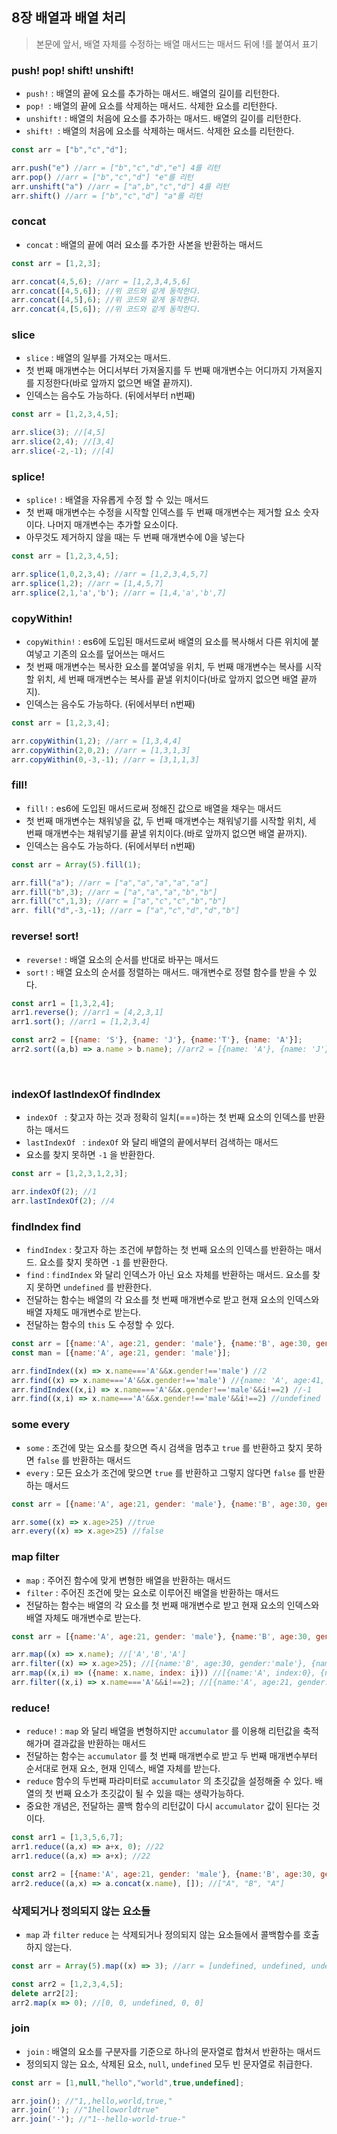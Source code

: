 ## 8장 배열과 배열 처리



> 본문에 앞서, 배열 자체를 수정하는 배열 매서드는 매서드 뒤에 !를 붙여서 표기

### push! pop! shift! unshift!

- `push!` : 배열의 끝에 요소를 추가하는 매서드. 배열의 길이를 리턴한다.
- `pop! `: 배열의 끝에 요소를 삭제하는 매서드. 삭제한 요소를 리턴한다.
- `unshift!` : 배열의 처음에 요소를 추가하는 매서드. 배열의 길이를 리턴한다.
- `shift! `: 배열의 처음에 요소를 삭제하는 매서드. 삭제한 요소를 리턴한다.

```js
const arr = ["b","c","d"];

arr.push("e") //arr = ["b","c","d","e"] 4를 리턴
arr.pop() //arr = ["b","c","d"] "e"를 리턴
arr.unshift("a") //arr = ["a",b","c","d"] 4를 리턴
arr.shift() //arr = ["b","c","d"] "a"를 리턴
```



### concat

- `concat` : 배열의 끝에 여러 요소를 추가한 사본을 반환하는 매서드

```js
const arr = [1,2,3];

arr.concat(4,5,6); //arr = [1,2,3,4,5,6]
arr.concat([4,5,6]); //위 코드와 같게 동작한다.
arr.concat([4,5],6); //위 코드와 같게 동작한다.
arr.concat(4,[5,6]); //위 코드와 같게 동작한다.
```



### slice

- `slice` : 배열의 일부를 가져오는 매서드.
- 첫 번째 매개변수는 어디서부터 가져올지를 두 번째 매개변수는 어디까지 가져올지를 지정한다(바로 앞까지 없으면 배열 끝까지).
- 인덱스는 음수도 가능하다. (뒤에서부터 n번째)

```js
const arr = [1,2,3,4,5];

arr.slice(3); //[4,5]
arr.slice(2,4); //[3,4]
arr.slice(-2,-1); //[4]
```



### splice!

- `splice!` : 배열을 자유롭게 수정 할 수 있는 매서드
- 첫 번째 매개변수는 수정을 시작할 인덱스를 두 번째 매개변수는 제거할 요소 숫자이다. 나머지 매개변수는 추가할 요소이다.
- 아무것도 제거하지 않을 때는 두 번째 매개변수에 0을 넣는다

```js
const arr = [1,2,3,4,5];

arr.splice(1,0,2,3,4); //arr = [1,2,3,4,5,7]
arr.splice(1,2); //arr = [1,4,5,7]
arr.splice(2,1,'a','b'); //arr = [1,4,'a','b',7]
```



### copyWithin!

- `copyWithin!` : es6에 도입된 매서드로써 배열의 요소를 복사해서 다른 위치에 붙여넣고 기존의 요소를 덮어쓰는 매서드
- 첫 번째 매개변수는 복사한 요소를 붙여넣을 위치, 두 번째 매개변수는 복사를 시작할 위치, 세 번째 매개변수는 복사를 끝낼 위치이다(바로 앞까지 없으면 배열 끝까지).
- 인덱스는 음수도 가능하다. (뒤에서부터 n번째)

```js
const arr = [1,2,3,4];

arr.copyWithin(1,2); //arr = [1,3,4,4]
arr.copyWithin(2,0,2); //arr = [1,3,1,3]
arr.copyWithin(0,-3,-1); //arr = [3,1,1,3]
```



### fill!

- `fill!` : es6에 도입된 매서드로써 정해진 값으로 배열을 채우는 매서드
- 첫 번째 매개변수는 채워넣을 값, 두 번째 매개변수는 채워넣기를 시작할 위치, 세 번째 매개변수는 채워넣기를 끝낼 위치이다.(바로 앞까지 없으면 배열 끝까지).
- 인덱스는 음수도 가능하다. (뒤에서부터 n번째)

```js
const arr = Array(5).fill(1);

arr.fill("a"); //arr = ["a","a","a","a","a"]
arr.fill("b",3); //arr = ["a","a","a","b","b"]
arr.fill("c",1,3); //arr = ["a","c","c","b","b"]
arr. fill("d",-3,-1); //arr = ["a","c","d","d","b"]
```



### reverse! sort!

- `reverse!` : 배열 요소의 순서를 반대로 바꾸는 매서드
- `sort!` : 배열 요소의 순서를 정렬하는 매서드. 매개변수로 정렬 함수를 받을 수 있다.

```js
const arr1 = [1,3,2,4];
arr1.reverse(); //arr1 = [4,2,3,1]
arr1.sort(); //arr1 = [1,2,3,4]

const arr2 = [{name: 'S'}, {name: 'J'}, {name:'T'}, {name: 'A'}];
arr2.sort((a,b) => a.name > b.name); //arr2 = [{name: 'A'}, {name: 'J'}, {name:'S'}, {name: 'T'}];
```

​		

### indexOf lastIndexOf findIndex

- `indexOf ` : 찾고자 하는 것과 정확히 일치(===)하는 첫 번째 요소의 인덱스를 반환하는 매서드
- `lastIndexOf ` : `indexOf` 와 달리 배열의 끝에서부터 검색하는 매서드
- 요소를 찾지 못하면 `-1` 을 반환한다.

```js
const arr = [1,2,3,1,2,3];

arr.indexOf(2); //1
arr.lastIndexOf(2); //4
```



### findIndex find

- `findIndex` : 찾고자 하는 조건에 부합하는 첫 번째 요소의 인덱스를 반환하는 매서드. 요소를 찾지 못하면 `-1` 를 반환한다.
- `find` : `findIndex` 와 달리 인덱스가 아닌 요소 자체를 반환하는 매서드. 요소를 찾지 못하면 `undefined` 를 반환한다.
- 전달하는 함수는 배열의 각 요소를 첫 번째 매개변수로 받고 현재 요소의 인덱스와 배열 자체도 매개변수로 받는다.
- 전달하는 함수의 `this` 도 수정할 수 있다.

```js
const arr = [{name:'A', age:21, gender: 'male'}, {name:'B', age:30, gender:'male'}, {name:'A', age:41, gender:'female'}];
const man = [{name:'A', age:21, gender: 'male'}];

arr.findIndex((x) => x.name==='A'&&x.gender!=='male') //2
arr.find((x) => x.name==='A'&&x.gender!=='male') //{name: 'A', age:41, gender:'female'}
arr.findIndex((x,i) => x.name==='A'&&x.gender!=='male'&&i!==2) //-1
arr.find((x,i) => x.name==='A'&&x.gender!=='male'&&i!==2) //undefined
```



### some every

- `some` : 조건에 맞는 요소를 찾으면 즉시 검색을 멈추고 `true` 를 반환하고 찾지 못하면 `false` 를 반환하는 매서드
- `every` : 모든 요소가 조건에 맞으면 `true` 를 반환하고 그렇지 않다면  `false` 를 반환하는 매서드

```js
const arr = [{name:'A', age:21, gender: 'male'}, {name:'B', age:30, gender:'male'}, {name:'A', age:41, gender:'female'}];

arr.some((x) => x.age>25) //true
arr.every((x) => x.age>25) //false
```



### map filter

- `map` : 주어진 함수에 맞게 변형한 배열을 반환하는 매서드
- `filter` : 주어진 조건에 맞는 요소로 이루어진 배열을 반환하는 매서드
- 전달하는 함수는 배열의 각 요소를 첫 번째 매개변수로 받고 현재 요소의 인덱스와 배열 자체도 매개변수로 받는다.

```js
const arr = [{name:'A', age:21, gender: 'male'}, {name:'B', age:30, gender:'male'}, {name:'A', age:41, gender:'female'}];

arr.map((x) => x.name); //['A','B','A']
arr.filter((x) => x.age>25); //[{name:'B', age:30, gender:'male'}, {name:'A', age:41, gender:'female'}]
arr.map((x,i) => ({name: x.name, index: i})) //[{name:'A', index:0}, {name:'B', index:1}, {name:'A', index:2}]
arr.filter((x,i) => x.name==='A'&&i!==2); //[{name:'A', age:21, gender: 'male'}]
```



### reduce!

- `reduce!` : `map` 와 달리 배열을 변형하지만 `accumulator` 를 이용해 리턴값을 축적해가며 결과값을 반환하는 매서드
- 전달하는 함수는 `accumulator` 를 첫 번째 매개변수로 받고 두 번째 매개변수부터 순서대로 현재 요소, 현재 인덱스, 배열 자체를 받는다.
- `reduce` 함수의 두번째 파라미터로 `accumulator` 의 초깃값을 설정해줄 수 있다. 배열의 첫 번째 요소가 초깃값이 될 수 있을 때는 생략가능하다.
- 중요한 개념은, 전달하는 콜백 함수의 리턴값이 다시 `accumulator` 값이 된다는 것이다.

```js
const arr1 = [1,3,5,6,7];
arr1.reduce((a,x) => a+x, 0); //22
arr1.reduce((a,x) => a+x); //22

const arr2 = [{name:'A', age:21, gender: 'male'}, {name:'B', age:30, gender:'male'}, {name:'A', age:41, gender:'female'}];
arr2.reduce((a,x) => a.concat(x.name), []); //["A", "B", "A"]
```



### 삭제되거나 정의되지 않는 요소들

-  `map` 과 `filter` `reduce` 는 삭제되거나 정의되지 않는 요소들에서 콜백함수를 호출하지 않는다.

```js
const arr = Array(5).map((x) => 3); //arr = [undefined, undefined, undefined, undefined, undefined]

const arr2 = [1,2,3,4,5];
delete arr2[2];
arr2.map(x => 0); //[0, 0, undefined, 0, 0]
```



### join

- `join` : 배열의 요소를 구분자를 기준으로 하나의 문자열로 합쳐서 반환하는 매서드
- 정의되지 않는 요소, 삭제된 요소, `null`, `undefined` 모두 빈 문자열로 취급한다.

```js
const arr = [1,null,"hello","world",true,undefined];

arr.join(); //"1,,hello,world,true,"
arr.join(''); //"1helloworldtrue"
arr.join('-'); //"1--hello-world-true-"
```

